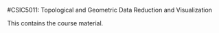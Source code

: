 #CSIC5011: Topological and Geometric Data Reduction and Visualization

This contains the course material.
